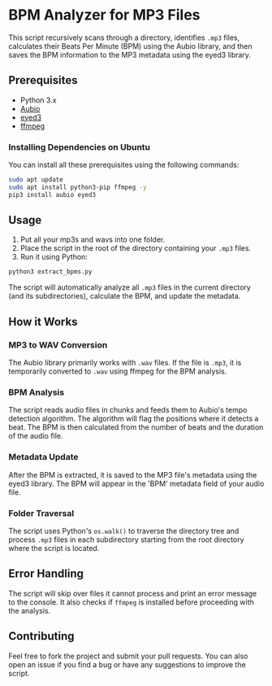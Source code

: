 # BPM Analyzer for MP3 Files

This script recursively scans through a directory, identifies `.mp3` files, calculates their Beats Per Minute (BPM) using the Aubio library, and then saves the BPM information to the MP3 metadata using the eyed3 library.

## Prerequisites

- Python 3.x
- [Aubio](https://aubio.org/)
- [eyed3](https://eyed3.readthedocs.io/en/latest/)
- [ffmpeg](https://ffmpeg.org/)

### Installing Dependencies on Ubuntu

You can install all these prerequisites using the following commands:

```bash
sudo apt update
sudo apt install python3-pip ffmpeg -y
pip3 install aubio eyed3
```

## Usage

1. Put all your mp3s and wavs into one folder.
2. Place the script in the root of the directory containing your `.mp3` files.
3. Run it using Python:

```bash
python3 extract_bpms.py
```

The script will automatically analyze all `.mp3` files in the current directory (and its subdirectories), calculate the BPM, and update the metadata.

## How it Works

### MP3 to WAV Conversion

The Aubio library primarily works with `.wav` files. If the file is `.mp3`, it is temporarily converted to `.wav` using ffmpeg for the BPM analysis.

### BPM Analysis

The script reads audio files in chunks and feeds them to Aubio's tempo detection algorithm. The algorithm will flag the positions where it detects a beat. The BPM is then calculated from the number of beats and the duration of the audio file.

### Metadata Update

After the BPM is extracted, it is saved to the MP3 file's metadata using the eyed3 library. The BPM will appear in the 'BPM' metadata field of your audio file.

### Folder Traversal

The script uses Python's `os.walk()` to traverse the directory tree and process `.mp3` files in each subdirectory starting from the root directory where the script is located.

## Error Handling

The script will skip over files it cannot process and print an error message to the console. It also checks if `ffmpeg` is installed before proceeding with the analysis.

## Contributing

Feel free to fork the project and submit your pull requests. You can also open an issue if you find a bug or have any suggestions to improve the script.
